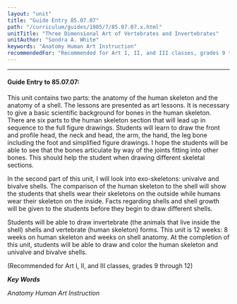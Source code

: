 ```yaml
---
layout: "unit"
title: "Guide Entry 85.07.07"
path: "/curriculum/guides/1985/7/85.07.07.x.html"
unitTitle: "Three Dimensional Art of Vertebrates and Invertebrates"
unitAuthor: "Sondra A. White"
keywords: "Anatomy Human Art Instruction"
recommendedFor: "Recommended for Art I, II, and III classes, grades 9 through 12"
---
```

<body>
<hr/>
<h4>
Guide Entry to 85.07.07:
</h4>
This unit contains two parts: the anatomy of the human skeleton and the anatomy of a shell. The lessons are presented as art lessons. It is necessary to give a basic scientific background for bones in the human skeleton. There are six parts to the human skeleton section that will lead up in sequence to the full figure drawings. Students will learn to draw the front and profile head, the neck and head, the arm, the hand, the leg bone including the foot and simplified figure drawings. I hope the students will be able to see that the bones articulate by way of the joints fitting into other bones. This should help the student when drawing different skeletal sections.
<p>
In the second part of this unit, I will look into exo-skeletons: univalve and bivalve shells. The comparison of the human skeleton to the shell will show the students that shells wear their skeletons on the outside while humans wear their skeleton on the inside. Facts regarding shells and shell growth will be given to the students before they begin to draw different shells.
</p>
<p>
Students will be able to draw invertebrate (the animals that live inside the shell) shells and vertebrate (human skeleton) forms. This unit is 12 weeks: 8 weeks on human skeleton and weeks on shell anatomy. At the completion of this unit, students will be able to draw and color the human skeleton and univalve and bivalve shells.
</p>
<p>
(Recommended for Art I, II, and III classes, grades 9 through 12)
</p>
<p>
<b>
<i>
Key Words
</i>
</b>
<br/>
</p>
<p>
<i>
Anatomy Human Art Instruction
</i>
</p>
</body>